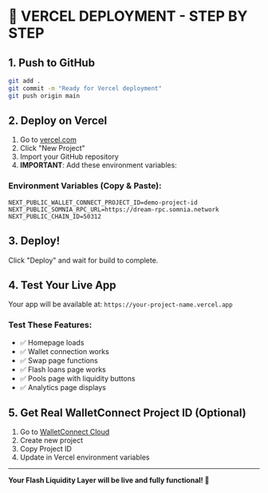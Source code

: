 # 🚀 VERCEL DEPLOYMENT - STEP BY STEP

## 1. Push to GitHub
```bash
git add .
git commit -m "Ready for Vercel deployment"
git push origin main
```

## 2. Deploy on Vercel
1. Go to [vercel.com](https://vercel.com)
2. Click "New Project"
3. Import your GitHub repository
4. **IMPORTANT**: Add these environment variables:

### Environment Variables (Copy & Paste):
```
NEXT_PUBLIC_WALLET_CONNECT_PROJECT_ID=demo-project-id
NEXT_PUBLIC_SOMNIA_RPC_URL=https://dream-rpc.somnia.network
NEXT_PUBLIC_CHAIN_ID=50312
```

## 3. Deploy!
Click "Deploy" and wait for build to complete.

## 4. Test Your Live App
Your app will be available at: `https://your-project-name.vercel.app`

### Test These Features:
- ✅ Homepage loads
- ✅ Wallet connection works
- ✅ Swap page functions
- ✅ Flash loans page works
- ✅ Pools page with liquidity buttons
- ✅ Analytics page displays

## 5. Get Real WalletConnect Project ID (Optional)
1. Go to [WalletConnect Cloud](https://cloud.walletconnect.com)
2. Create new project
3. Copy Project ID
4. Update in Vercel environment variables

---

**Your Flash Liquidity Layer will be live and fully functional! 🎉**